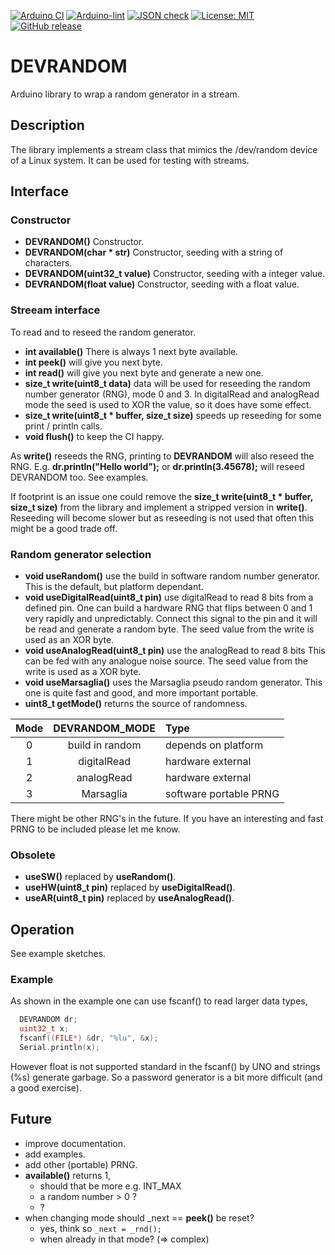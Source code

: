 
[![Arduino CI](https://github.com/RobTillaart/DEVRANDOM/workflows/Arduino%20CI/badge.svg)](https://github.com/marketplace/actions/arduino_ci)
[![Arduino-lint](https://github.com/RobTillaart/DEVRANDOM/actions/workflows/arduino-lint.yml/badge.svg)](https://github.com/RobTillaart/DEVRANDOM/actions/workflows/arduino-lint.yml)
[![JSON check](https://github.com/RobTillaart/DEVRANDOM/actions/workflows/jsoncheck.yml/badge.svg)](https://github.com/RobTillaart/DEVRANDOM/actions/workflows/jsoncheck.yml)
[![License: MIT](https://img.shields.io/badge/license-MIT-green.svg)](https://github.com/RobTillaart/DEVRANDOM/blob/master/LICENSE)
[![GitHub release](https://img.shields.io/github/release/RobTillaart/DEVRANDOM.svg?maxAge=3600)](https://github.com/RobTillaart/DEVRANDOM/releases)


# DEVRANDOM

Arduino library to wrap a random generator in a stream.


## Description

The library implements a stream class that mimics the /dev/random
device of a Linux system. It can be used for testing with streams.


## Interface

### Constructor

- **DEVRANDOM()** Constructor.
- **DEVRANDOM(char \* str)** Constructor, seeding with a string of characters.
- **DEVRANDOM(uint32_t value)** Constructor, seeding with a integer value.
- **DEVRANDOM(float value)** Constructor, seeding with a float value.


### Streeam interface

To read and to reseed the random generator.

- **int available()** There is always 1 next byte available.
- **int peek()** will give you next byte.
- **int read()** will give you next byte and generate a new one.
- **size_t write(uint8_t data)** data will be used for reseeding the random number generator (RNG), mode 0 and 3.
In digitalRead and analogRead mode the seed is used to XOR
the value, so it does have some effect.
- **size_t write(uint8_t \* buffer, size_t size)** speeds up reseeding 
for some print / println calls.
- **void flush()** to keep the CI happy.

As **write()** reseeds the RNG, printing to **DEVRANDOM** will also reseed the RNG. 
E.g. **dr.println("Hello world");** or **dr.println(3.45678);** will reseed DEVRANDOM too.
See examples.

If footprint is an issue one could remove the **size_t write(uint8_t \* buffer, size_t size)**
from the library and implement a stripped version in **write()**.
Reseeding will become slower but as reseeding is not used that often
this might be a good trade off.


### Random generator selection

- **void useRandom()** use the build in software random number generator. This is the default, but platform dependant.
- **void useDigitalRead(uint8_t pin)** use digitalRead to read 8 bits from a defined pin.
One can build a hardware RNG that flips between 0 and 1 very rapidly and unpredictably.
Connect this signal to the pin and it will be read and generate a random byte.
The seed value from the write is used as an XOR byte.
- **void useAnalogRead(uint8_t pin)** use the analogRead to read 8 bits
This can be fed with any analogue noise source.
The seed value from the write is used as a XOR byte.
- **void useMarsaglia()** uses the Marsaglia pseudo random generator.
This one is quite fast and good, and more important portable.
- **uint8_t getMode()** returns the source of randomness.

|  Mode   |  DEVRANDOM_MODE  | Type                   |
|:-------:|:----------------:|:-----------------------|
|    0    | build in random  | depends on platform    |
|    1    | digitalRead      | hardware external      |
|    2    | analogRead       | hardware external      |
|    3    | Marsaglia        | software portable PRNG |


There might be other RNG's in the future. 
If you have an interesting and fast PRNG to be included please let me know. 


### Obsolete

- **useSW()** replaced by **useRandom()**. 
- **useHW(uint8_t pin)** replaced by **useDigitalRead()**.
- **useAR(uint8_t pin)** replaced by **useAnalogRead()**.


## Operation

See example sketches.


### Example

As shown in the example one can use fscanf() to read larger data types, 

```cpp
  DEVRANDOM dr;
  uint32_t x;
  fscanf((FILE*) &dr, "%lu", &x);
  Serial.println(x);
```

However float is not supported standard in the fscanf() by UNO and strings (%s) generate garbage.
So a password generator is a bit more difficult (and a good exercise).


## Future

- improve documentation.
- add examples.
- add other (portable) PRNG.
- **available()** returns 1, 
  - should that be more e.g. INT_MAX
  - a random number > 0 ?
  - ?
- when changing mode should \_next == **peek()** be reset?
  - yes, think so ```_next = _rnd();```
  - when already in that mode? (=> complex)
  
